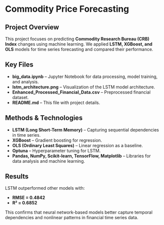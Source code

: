 # Commodity Price Forecasting  

## Project Overview  
This project focuses on predicting **Commodity Research Bureau (CRB) Index** changes using machine learning. We applied **LSTM, XGBoost, and OLS** models for time series forecasting and compared their performance.  

## Key Files  
- **big_data.ipynb** – Jupyter Notebook for data processing, model training, and analysis.  
- **lstm_architecture.png** – Visualization of the LSTM model architecture.  
- **Enhanced_Processed_Financial_Data.csv** – Preprocessed financial dataset.  
- **README.md** – This file with project details.  

## Methods & Technologies  
- **LSTM (Long Short-Term Memory)** – Capturing sequential dependencies in time series.  
- **XGBoost** – Gradient boosting for regression.  
- **OLS (Ordinary Least Squares)** – Linear regression as a baseline.  
- **Optuna** – Hyperparameter tuning for LSTM.  
- **Pandas, NumPy, Scikit-learn, TensorFlow, Matplotlib** – Libraries for data analysis and machine learning.  

## Results  
LSTM outperformed other models with:  
- **RMSE = 0.4842**  
- **R² = 0.6852**  

This confirms that neural network-based models better capture temporal dependencies and nonlinear patterns in financial time series data.  


